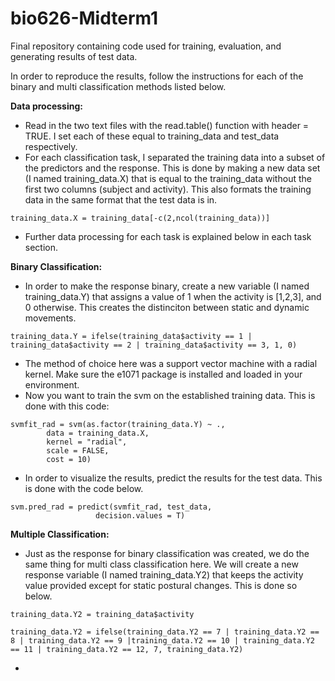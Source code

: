 # bio626-Midterm1
Final repository containing code used for training, evaluation, and generating results of test data. 

In order to reproduce the results, follow the instructions for each of the binary and multi classification methods listed below. 

**Data processing:**
- Read in the two text files with the read.table() function with header = TRUE. I set each of these equal to training_data and test_data respectively. 
- For each classification task, I separated the training data into a subset of the predictors and the response. This is done by making a new data set (I named training_data.X) that is equal to the training_data without the first two columns (subject and activity). This also formats the training data in the same format that the test data is in. 

```
training_data.X = training_data[-c(2,ncol(training_data))]
```

- Further data processing for each task is explained below in each task section. 

**Binary Classification:**
- In order to make the response binary, create a new variable (I named training_data.Y) that assigns a value of 1 when the activity is [1,2,3], and 0 otherwise. This creates the distinciton between static and dynamic movements. 

```
training_data.Y = ifelse(training_data$activity == 1 | training_data$activity == 2 | training_data$activity == 3, 1, 0)
```

- The method of choice here was a support vector machine with a radial kernel. Make sure the e1071 package is installed and loaded in your environment. 
- Now you want to train the svm on the established training data. This is done with this code: 

```
svmfit_rad = svm(as.factor(training_data.Y) ~ ., 
        data = training_data.X, 
        kernel = "radial", 
        scale = FALSE, 
        cost = 10)
```

- In order to visualize the results, predict the results for the test data. This is done with the code below. 

```
svm.pred_rad = predict(svmfit_rad, test_data,
                   decision.values = T)
```

**Multiple Classification:**
- Just as the response for binary classification was created, we do the same thing for multi class classification here. We will create a new response variable (I named training_data.Y2) that keeps the activity value provided except for static postural changes. This is done so below.

```
training_data.Y2 = training_data$activity
  
training_data.Y2 = ifelse(training_data.Y2 == 7 | training_data.Y2 == 8 | training_data.Y2 == 9 |training_data.Y2 == 10 | training_data.Y2 == 11 | training_data.Y2 == 12, 7, training_data.Y2)
```

- 
